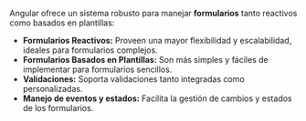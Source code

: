 Angular ofrece un sistema robusto para manejar **formularios** tanto reactivos como basados en plantillas:

- **Formularios Reactivos:** Proveen una mayor flexibilidad y escalabilidad, ideales para formularios complejos.
- **Formularios Basados en Plantillas:** Son más simples y fáciles de implementar para formularios sencillos.
- **Validaciones:** Soporta validaciones tanto integradas como personalizadas.
- **Manejo de eventos y estados:** Facilita la gestión de cambios y estados de los formularios.
